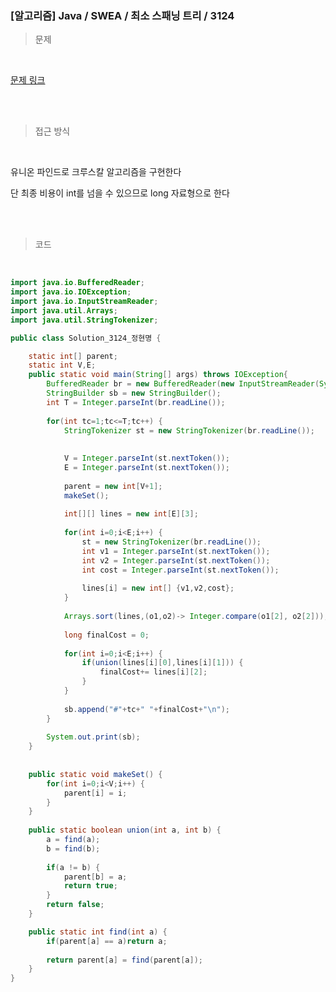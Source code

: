 <h3>[알고리즘]  Java / SWEA / 최소 스패닝 트리 / 3124 </h3>

> 문제
> 

<br>

[문제 링크](https://swexpertacademy.com/main/code/problem/problemDetail.do?contestProbId=AV_mSnmKUckDFAWb)

<br>

<br>

> 접근 방식
> 

<br>

유니온 파인드로 크루스칼 알고리즘을 구현한다

단 최종 비용이 int를 넘을 수 있으므로 long 자료형으로 한다

<br>
<br>

> 코드
> 

<br>

```java
import java.io.BufferedReader;
import java.io.IOException;
import java.io.InputStreamReader;
import java.util.Arrays;
import java.util.StringTokenizer;

public class Solution_3124_정현명 {

	static int[] parent;
	static int V,E;
	public static void main(String[] args) throws IOException{
		BufferedReader br = new BufferedReader(new InputStreamReader(System.in));
		StringBuilder sb = new StringBuilder();
		int T = Integer.parseInt(br.readLine());
		
		for(int tc=1;tc<=T;tc++) {
			StringTokenizer st = new StringTokenizer(br.readLine());
			
			
			V = Integer.parseInt(st.nextToken());
			E = Integer.parseInt(st.nextToken());
			
			parent = new int[V+1];
			makeSet();
			
			int[][] lines = new int[E][3];
			
			for(int i=0;i<E;i++) {
				st = new StringTokenizer(br.readLine());
				int v1 = Integer.parseInt(st.nextToken());
				int v2 = Integer.parseInt(st.nextToken());
				int cost = Integer.parseInt(st.nextToken());
				
				lines[i] = new int[] {v1,v2,cost};
			}
			
			Arrays.sort(lines,(o1,o2)-> Integer.compare(o1[2], o2[2]));
			
			long finalCost = 0;
			
			for(int i=0;i<E;i++) {
				if(union(lines[i][0],lines[i][1])) {
					finalCost+= lines[i][2];
				}
			}
			
			sb.append("#"+tc+" "+finalCost+"\n");
		}
		
		System.out.print(sb);
	}
	
	
	public static void makeSet() {
		for(int i=0;i<V;i++) {
			parent[i] = i;
		}
	}
	
	public static boolean union(int a, int b) {
		a = find(a);
		b = find(b);
		
		if(a != b) {
			parent[b] = a;
			return true;
		}
		return false;
	}

	public static int find(int a) {
		if(parent[a] == a)return a;
		
		return parent[a] = find(parent[a]);
	}
}
```
